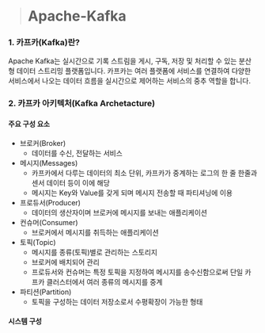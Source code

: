 > # Apache-Kafka
### 1. 카프카(Kafka)란? 
Apache Kafka는 실시간으로 기록 스트림을 게시, 구독, 저장 및 처리할 수 있는 분산형 데이터 스트리밍 플랫폼입니다. 카프카는 여러 플랫폼에 서비스를 연결하여 다양한 서비스에서 나오는 데이터 흐름을 실시간으로 제어하는 서비스의 중추 역할을 합니다.
### 2. 카프카 아키텍처(Kafka Archetacture)
#### **주요 구성 요소**

- 브로커(Broker)
    - 데이터를 수신, 전달하는 서비스
- 메시지(Messages)
    - 카프카에서 다루는 데이터의 최소 단위, 카프카가 중계하는 로그의 한 줄 한줄과 센서 데이터 등이 이에 해당
    - 메시지는 Key와 Value를 갖게 되며 메시지 전송할 때 파티셔닝에 이용
- 프로듀서(Producer)
    -  데이터의 생산자이며 브로커에 메시지를 보내는 애플리케이션
- 컨슈머(Consumer)
    - 브로커에서 메시지를 취득하는 애플리케이션
- 토픽(Topic)
    - 메시지를 종류(토픽)별로 관리하는 스토리지 
	- 브로커에 배치되어 관리 
	- 프로듀서와 컨슈머는 특정 토픽을 지정하여 메시지를 송수신함으로써 단일 카프카 클러스터에서 여러 종류의 메시지를 중계 
- 파티션(Partition) 
    - 토픽을 구성하는 데이터 저장소로서 수평확장이 가능한 형태
#### 시스템 구성


